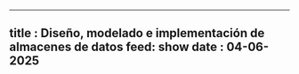 
---
title : Diseño, modelado e implementación de almacenes de datos
feed: show
date : 04-06-2025
---

